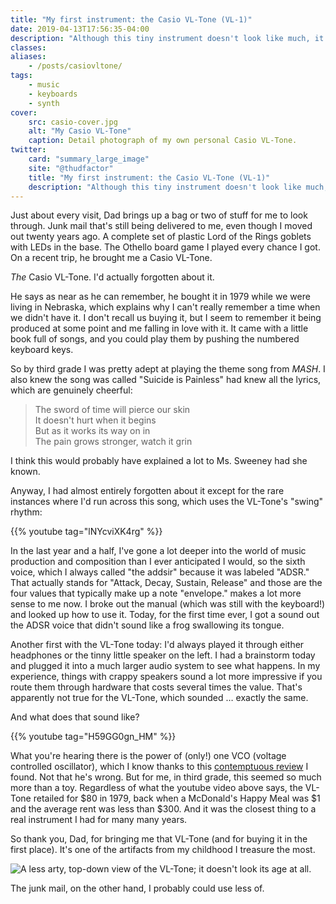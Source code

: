 ```yaml
---
title: "My first instrument: the Casio VL-Tone (VL-1)"
date: 2019-04-13T17:56:35-04:00
description: "Although this tiny instrument doesn't look like much, it entertained me for hours."
classes: 
aliases: 
    - /posts/casiovltone/
tags:
    - music
    - keyboards
    - synth
cover:
    src: casio-cover.jpg
    alt: "My Casio VL-Tone"
    caption: Detail photograph of my own personal Casio VL-Tone. 
twitter:
    card: "summary_large_image"
    site: "@thudfactor"
    title: "My first instrument: the Casio VL-Tone (VL-1)"
    description: "Although this tiny instrument doesn't look like much, it entertained me for hours."
---
```


Just about every visit, Dad brings up a bag or two of stuff for me to look through. Junk mail that's still being delivered to me, even though I moved out twenty years ago. A complete set of plastic Lord of the Rings goblets with LEDs in the base. The Othello board game I played every chance I got. On a recent trip, he brought me a Casio VL-Tone.

_The_ Casio VL-Tone. I'd actually forgotten about it.

He says as near as he can remember, he bought it in 1979 while we were living in Nebraska, which explains why I can't really remember a time when we didn't have it. I don't recall us buying it, but I seem to remember it being produced at some point and me falling in love with it. It came with a little book full of songs, and you could play them by pushing the numbered keyboard keys.

So by third grade I was pretty adept at playing the theme song from _MASH_. I also knew the song was called "Suicide is Painless" had knew all the lyrics, which are genuinely cheerful:

> The sword of time will pierce our skin  
> It doesn't hurt when it begins  
> But as it works its way on in  
> The pain grows stronger, watch it grin  

I think this would probably have explained a lot to Ms. Sweeney had she known.

Anyway, I had almost entirely forgotten about it except for the rare instances where I'd run across this song, which uses the VL-Tone's "swing" rhythm:

{{% youtube tag="lNYcviXK4rg" %}}

In the last year and a half, I've gone a lot deeper into the world of music production and composition than I ever anticipated I would, so the sixth voice, which I always called "the addsir" because it was labeled "ADSR." That actually stands for "Attack, Decay, Sustain, Release" and those are the four values that typically make up a note "envelope." makes a lot more sense to me now. I broke out the manual (which was still with the keyboard!) and looked up how to use it. Today, for the first time ever, I got a sound out the ADSR voice that didn't sound like a frog swallowing its tongue.

Another first with the VL-Tone today: I'd always played it through either headphones or the tinny little speaker on the left. I had a brainstorm today and plugged it into a much larger audio system to see what happens. In my experience, things with crappy speakers sound a lot more impressive if you route them through hardware that costs several times the value. That's apparently not true for the VL-Tone, which sounded … exactly the same.

And what does that sound like?

{{% youtube tag="H59GG0gn_HM" %}}

What you're hearing there is the power of (only!) one VCO (voltage controlled oscillator), which I know thanks to this [contemptuous review](http://www.vintagesynth.com/casio/vl1.php) I found. Not that he's wrong. But for me, in third grade, this seemed so much more than a toy. Regardless of what the youtube video above says, the VL-Tone retailed for $80 in 1979, back when a McDonald's Happy Meal was $1 and the average rent was less than $300. And it was the closest thing to a real instrument I had for many many years.

So thank you, Dad, for bringing me that VL-Tone (and for buying it in the first place). It's one of the artifacts from my childhood I treasure the most.

![A less arty, top-down view of the VL-Tone; it doesn't look its age at all.](/uploads/casio-full.jpg "A less arty, top-down view of the VL-Tone; it doesn't look its age at all.")

The junk mail, on the other hand, I probably could use less of.

